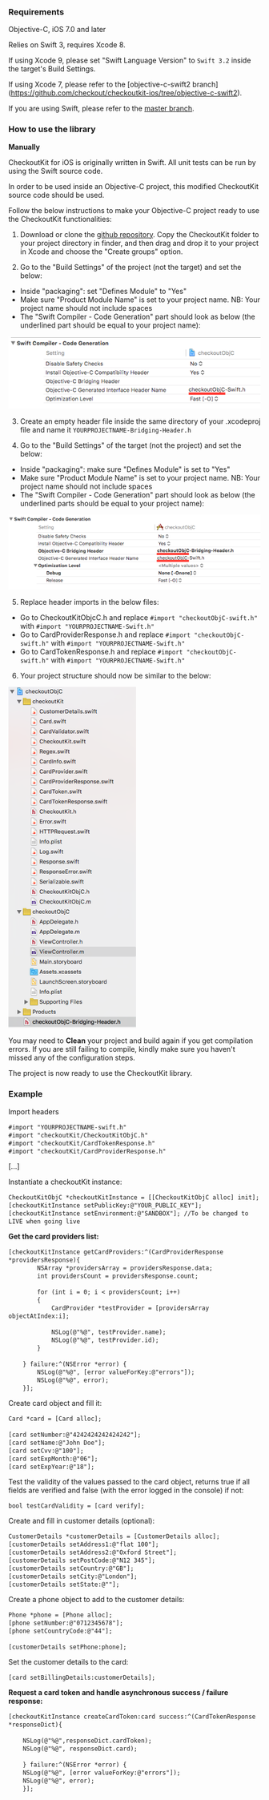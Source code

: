 ### Requirements

Objective-C, iOS 7.0 and later

Relies on Swift 3, requires Xcode 8.

If using Xcode 9, please set "Swift Language Version" to `Swift 3.2` inside the target's Build Settings.

If using Xcode 7, please refer to the [objective-c-swift2 branch] (https://github.com/checkout/checkoutkit-ios/tree/objective-c-swift2).

If you are using Swift, please refer to the [master branch](https://github.com/CKOTech/checkoutkit-ios).

### How to use the library

__Manually__

CheckoutKit for iOS is originally written in Swift. All unit tests can be run by using the Swift source code.

In order to be used inside an Objective-C project, this modified CheckoutKit source code should be used.

Follow the below instructions to make your Objective-C project ready to use the CheckoutKit functionalities:


1. Download or clone the [github repository](https://github.com/CKOTech/checkoutkit-ios/tree/objective-c). Copy the CheckoutKit folder to your project directory in finder, and then drag and drop it to your project in Xcode and choose the "Create groups" option.

2. Go to the "Build Settings" of the project (not the target) and set the below:
  * Inside "packaging": set "Defines Module" to "Yes"
  * Make sure "Product Module Name" is set to your project name. NB: Your project name should not include spaces
  * The "Swift Compiler - Code Generation" part should look as below (the underlined part should be equal to your project name):

![alt tag](Screenshots/screenshot1.png)

3. Create an empty header file inside the same directory of your .xcodeproj file and name it ```YOURPROJECTNAME-Bridging-Header.h```

4. Go to the "Build Settings" of the target (not the project) and set the below:
  * Inside "packaging": make sure "Defines Module" is set to "Yes"
  * Make sure "Product Module Name" is set to your project name. NB: Your project name should not include spaces
  * The "Swift Compiler - Code Generation" part should look as below (the underlined parts should be equal to your project name):

![alt tag](Screenshots/screenshot2.png)

5. Replace header imports in the below files:
  * Go to CheckoutKitObjcC.h and replace ```#import "checkoutObjC-swift.h"``` with ```#import "YOURPROJECTNAME-Swift.h"```
  * Go to CardProviderResponse.h and replace ```#import "checkoutObjC-swift.h"``` with ```#import "YOURPROJECTNAME-Swift.h"```
  * Go to CardTokenResponse.h and replace ```#import "checkoutObjC-swift.h"``` with ```#import "YOURPROJECTNAME-Swift.h"```

6. Your project structure should now be similar to the below:

![alt tag](Screenshots/screenshot3.png)

You may need to **Clean** your project and build again if you get compilation errors.
If you are still failing to compile, kindly make sure you haven't missed any of the configuration steps.


The project is now ready to use the CheckoutKit library.


### Example

Import headers
```
#import "YOURPROJECTNAME-swift.h"
#import "checkoutKit/CheckoutKitObjC.h"
#import "checkoutKit/CardTokenResponse.h"
#import "checkoutKit/CardProviderResponse.h"
```

[...]


Instantiate a checkoutKit instance:
```
CheckoutKitObjC *checkoutKitInstance = [[CheckoutKitObjC alloc] init];
[checkoutKitInstance setPublicKey:@"YOUR_PUBLIC_KEY"];
[checkoutKitInstance setEnvironment:@"SANDBOX"]; //To be changed to LIVE when going live
```

**Get the card providers list:**

```
[checkoutKitInstance getCardProviders:^(CardProviderResponse *providersResponse){
        NSArray *providersArray = providersResponse.data;
        int providersCount = providersResponse.count;
        
        for (int i = 0; i < providersCount; i++)
        {
            CardProvider *testProvider = [providersArray objectAtIndex:i];
            
            NSLog(@"%@", testProvider.name);
            NSLog(@"%@", testProvider.id);
        }
        
    } failure:^(NSError *error) {
        NSLog(@"%@", [error valueForKey:@"errors"]);
        NSLog(@"%@", error);
    }];
```

Create card object and fill it:
```
Card *card = [Card alloc];

[card setNumber:@"4242424242424242"];
[card setName:@"John Doe"];
[card setCvv:@"100"];
[card setExpMonth:@"06"];
[card setExpYear:@"18"];
```

Test the validity of the values passed to the card object, returns true if all fields are verified and false (with the error logged in the console) if not:
```
bool testCardValidity = [card verify];
```

Create and fill in customer details (optional):
```
CustomerDetails *customerDetails = [CustomerDetails alloc];
[customerDetails setAddress1:@"flat 100"];
[customerDetails setAddress2:@"Oxford Street"];
[customerDetails setPostCode:@"N12 345"];
[customerDetails setCountry:@"GB"];
[customerDetails setCity:@"London"];
[customerDetails setState:@""];
```

Create a phone object to add to the customer details:
```
Phone *phone = [Phone alloc];
[phone setNumber:@"0712345678"];
[phone setCountryCode:@"44"];

[customerDetails setPhone:phone];
```

Set the customer details to the card:
```
[card setBillingDetails:customerDetails];
```

**Request a card token and handle asynchronous success / failure response:**

```
[checkoutKitInstance createCardToken:card success:^(CardTokenResponse *responseDict){
        
    NSLog(@"%@",responseDict.cardToken);
    NSLog(@"%@", responseDict.card);
        
    } failure:^(NSError *error) {
    NSLog(@"%@", [error valueForKey:@"errors"]);
    NSLog(@"%@", error);
    }];
```
